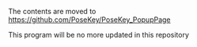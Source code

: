 The contents are moved to https://github.com/PoseKey/PoseKey_PopupPage

This program will be no more updated in this repository
